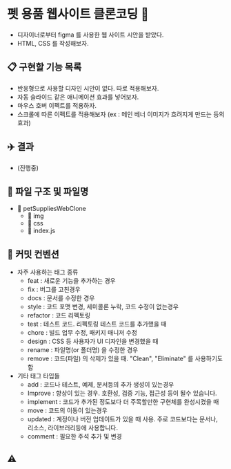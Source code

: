 # 펫 용품 웹사이트 클론코딩 :dog:

- 디자이너로부터 figma 를 사용한 웹 사이트 시안을 받았다.
- HTML, CSS 를 작성해보자.

## :clipboard: 구현할 기능 목록

- 반응형으로 사용할 디자인 시안이 없다. 따로 적용해보자.
- 자동 슬라이드 같은 애니메이션 효과를 넣어보자.
- 마우스 호버 이펙트를 적용하자.
- 스크롤에 따른 이펙트를 적용해보자 (ex : 메인 베너 이미지가 흐려지게 만드는 등의 효과)

## :airplane: 결과

- (진행중)

## :file_folder: 파일 구조 및 파일명

- :open_file_folder: petSuppliesWebClone
  - :open_file_folder: img
    <!-- - :memo: -->
  - :open_file_folder: css
  - :memo: index.js

## :book: 커밋 컨벤션

- 자주 사용하는 태그 종류
  - feat : 새로운 기능을 추가하는 경우
  - fix : 버그를 고친경우
  - docs : 문서를 수정한 경우
  - style : 코드 포맷 변경, 세미콜론 누락, 코드 수정이 없는경우
  - refactor : 코드 리펙토링
  - test : 테스트 코드. 리펙토링 테스트 코드를 추가했을 때
  - chore : 빌드 업무 수정, 패키지 매니저 수정
  - design : CSS 등 사용자가 UI 디자인을 변경했을 때
  - rename : 파일명(or 폴더명) 을 수정한 경우
  - remove : 코드(파일) 의 삭제가 있을 때. "Clean", "Eliminate" 를 사용하기도 함
- 기타 태그 타입들
  - add : 코드나 테스트, 예제, 문서등의 추가 생성이 있는경우
  - Improve : 향상이 있는 경우. 호환성, 검증 기능, 접근성 등이 될수 있습니다.
  - implement : 코드가 추가된 정도보다 더 주목할만한 구현체를 완성시켰을 때
  - move : 코드의 이동이 있는경우
  - updated : 계정이나 버전 업데이트가 있을 때 사용. 주로 코드보다는 문서나, 리소스, 라이브러리등에 사용합니다.
  - comment : 필요한 주석 추가 및 변경

## :warning:
